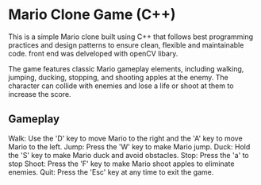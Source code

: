 
# Mario Clone Game (C++)
This is a simple Mario clone built using C++ that follows best programming practices and design patterns to ensure clean, flexible
 and maintainable code. front end was delveloped with openCV libary.
 
The game features classic Mario gameplay elements, including walking, jumping, ducking, stopping, and shooting apples at the enemy. The character can collide with enemies and lose a life or shoot at them to increase the score.

## Gameplay
Walk: Use the 'D' key to move Mario to the right and the 'A' key to move Mario to the left.
Jump: Press the 'W' key to make Mario jump.
Duck: Hold the 'S' key to make Mario duck and avoid obstacles.
Stop: Press the 'a' to stop
Shoot: Press the 'F' key to make Mario shoot apples to eliminate enemies.
Quit: Press the 'Esc' key at any time to exit the game.

<!-- You should download opencv DLLs from here:
https://finealgscom-my.sharepoint.com/:f:/g/personal/fine_finealgs_com/EpvvE1VN9upAqEVfDaOgKAEB-XlA9uYfA2O8BoNdQTLAcg?e=Sdt3dH
and place them under OpenCV_451/bin folder -->
